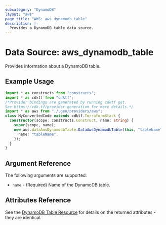 ```yaml
---
subcategory: "DynamoDB"
layout: "aws"
page_title: "AWS: aws_dynamodb_table"
description: |-
  Provides a DynamoDB table data source.
---
```


# Data Source: aws_dynamodb_table

Provides information about a DynamoDB table.

## Example Usage

```typescript
import * as constructs from "constructs";
import * as cdktf from "cdktf";
/*Provider bindings are generated by running cdktf get.
See https://cdk.tf/provider-generation for more details.*/
import * as aws from "./.gen/providers/aws";
class MyConvertedCode extends cdktf.TerraformStack {
  constructor(scope: constructs.Construct, name: string) {
    super(scope, name);
    new aws.dataAwsDynamodbTable.DataAwsDynamodbTable(this, "tableName", {
      name: "tableName",
    });
  }
}

```

## Argument Reference

The following arguments are supported:

* `name` - (Required) Name of the DynamoDB table.

## Attributes Reference

See the [DynamoDB Table Resource](/docs/providers/aws/r/dynamodb_table.html) for details on the
returned attributes - they are identical.

<!-- cache-key: cdktf-0.17.0-pre.15 input-2d970b970d10a19ae79e37d0471fbeb364c93a6404c9fcd22212e016a5af9910 -->